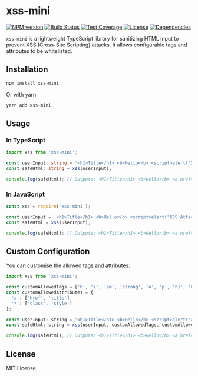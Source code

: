 # xss-mini

[![NPM version](https://img.shields.io/npm/v/xss-mini)](https://www.npmjs.com/package/xss-mini)
[![Build Status](https://img.shields.io/github/actions/workflow/status/brideo/xss-mini/ci.yml?branch=main)](https://github.com/brideo/xss-mini/actions)
[![Test Coverage](https://img.shields.io/coveralls/github/brideo/xss-mini)](https://coveralls.io/github/brideo/xss-mini)
[![License](https://img.shields.io/npm/l/xss-mini)](https://github.com/brideo/xss-mini/blob/main/LICENSE)
[![Dependencies](https://img.shields.io/david/brideo/xss-mini)](https://david-dm.org/brideo/xss-mini)

`xss-mini` is a lightweight TypeScript library for sanitizing HTML input to prevent XSS (Cross-Site Scripting) attacks. It allows configurable tags and attributes to be whitelisted.

## Installation

```bash
npm install xss-mini
```

Or with yarn

```bash
yarn add xss-mini
```

## Usage 

### In TypeScript

```typescript
import xss from 'xss-mini';

const userInput: string = '<h1>Title</h1> <b>Hello</b> <script>alert("XSS Attack!");</script> <a href="http://example.com" onclick="maliciousFunction()">link</a>';
const safeHtml: string = xss(userInput);

console.log(safeHtml); // Outputs: <h1>Title</h1> <b>Hello</b> <a href="http://example.com">link</a>
```

### In JavaScript

```javascript
const xss = require('xss-mini');

const userInput = '<h1>Title</h1> <b>Hello</b> <script>alert("XSS Attack!");</script> <a href="http://example.com" onclick="maliciousFunction()">link</a>';
const safeHtml = xss(userInput);

console.log(safeHtml); // Outputs: <h1>Title</h1> <b>Hello</b> <a href="http://example.com">link</a>
```

## Custom Configuration

You can customise the allowed tags and attributes:

```javascript
import xss from 'xss-mini';

const customAllowedTags = ['b', 'i', 'em', 'strong', 'a', 'p', 'h1', 'h2'];
const customAllowedAttributes = {
  'a': ['href', 'title'],
  '*': ['class', 'style']
};

const userInput: string = '<h1>Title</h1> <b>Hello</b> <script>alert("XSS Attack!");</script> <a href="http://example.com" onclick="maliciousFunction()">link</a>';
const safeHtml: string = xss(userInput, customAllowedTags, customAllowedAttributes);

console.log(safeHtml); // Outputs: <h1>Title</h1> <b>Hello</b> <a href="http://example.com">link</a>
```

## License

MIT License
